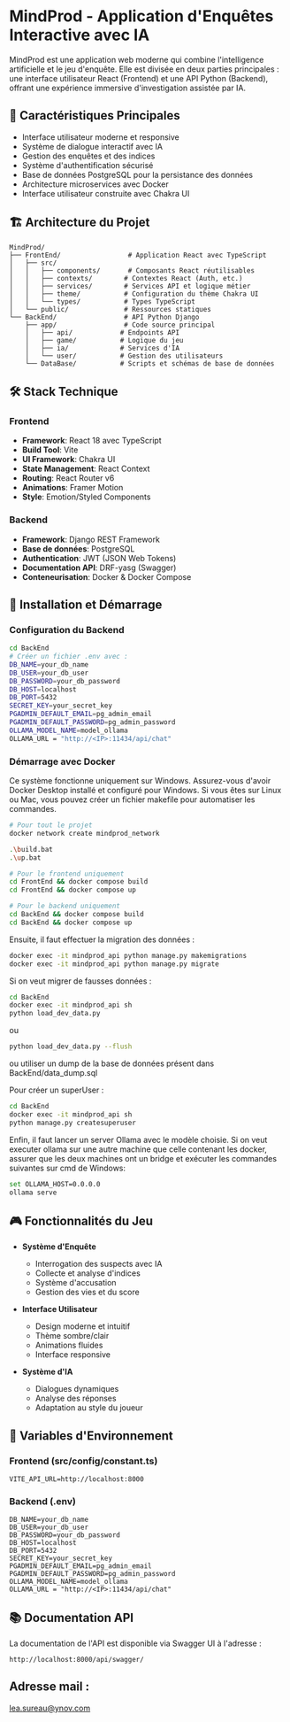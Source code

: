 # MindProd - Application d'Enquêtes Interactive avec IA

MindProd est une application web moderne qui combine l'intelligence artificielle et le jeu d'enquête. Elle est divisée en deux parties principales : une interface utilisateur React (Frontend) et une API Python (Backend), offrant une expérience immersive d'investigation assistée par IA.

## 🎯 Caractéristiques Principales

- Interface utilisateur moderne et responsive
- Système de dialogue interactif avec IA
- Gestion des enquêtes et des indices
- Système d'authentification sécurisé
- Base de données PostgreSQL pour la persistance des données
- Architecture microservices avec Docker
- Interface utilisateur construite avec Chakra UI

## 🏗️ Architecture du Projet

```
MindProd/
├── FrontEnd/                 # Application React avec TypeScript
│   ├── src/
│   │   ├── components/       # Composants React réutilisables
│   │   ├── contexts/        # Contextes React (Auth, etc.)
│   │   ├── services/        # Services API et logique métier
│   │   ├── theme/           # Configuration du thème Chakra UI
│   │   └── types/           # Types TypeScript
│   └── public/              # Ressources statiques
└── BackEnd/                 # API Python Django
    ├── app/                 # Code source principal
    │   ├── api/            # Endpoints API
    │   ├── game/           # Logique du jeu
    │   ├── ia/             # Services d'IA
    │   └── user/           # Gestion des utilisateurs
    └── DataBase/           # Scripts et schémas de base de données
```

## 🛠️ Stack Technique

### Frontend
- **Framework**: React 18 avec TypeScript
- **Build Tool**: Vite
- **UI Framework**: Chakra UI
- **State Management**: React Context
- **Routing**: React Router v6
- **Animations**: Framer Motion
- **Style**: Emotion/Styled Components

### Backend
- **Framework**: Django REST Framework
- **Base de données**: PostgreSQL
- **Authentication**: JWT (JSON Web Tokens)
- **Documentation API**: DRF-yasg (Swagger)
- **Conteneurisation**: Docker & Docker Compose

## 🚀 Installation et Démarrage

### Configuration du Backend
```bash
cd BackEnd
# Créer un fichier .env avec :
DB_NAME=your_db_name
DB_USER=your_db_user
DB_PASSWORD=your_db_password
DB_HOST=localhost
DB_PORT=5432
SECRET_KEY=your_secret_key
PGADMIN_DEFAULT_EMAIL=pg_admin_email
PGADMIN_DEFAULT_PASSWORD=pg_admin_password
OLLAMA_MODEL_NAME=model_ollama
OLLAMA_URL = "http://<IP>:11434/api/chat"
```

### Démarrage avec Docker

Ce système fonctionne uniquement sur Windows. Assurez-vous d'avoir Docker Desktop installé et configuré pour Windows.
Si vous êtes sur Linux ou Mac, vous pouvez créer un fichier makefile pour automatiser les commandes.
```bash
# Pour tout le projet
docker network create mindprod_network

.\build.bat
.\up.bat

# Pour le frontend uniquement
cd FrontEnd && docker compose build
cd FrontEnd && docker compose up

# Pour le backend uniquement
cd BackEnd && docker compose build
cd BackEnd && docker compose up
```

Ensuite, il faut effectuer la migration des données : 
```bash
docker exec -it mindprod_api python manage.py makemigrations
docker exec -it mindprod_api python manage.py migrate
```

Si on veut migrer de fausses données : 
```bash
cd BackEnd
docker exec -it mindprod_api sh
python load_dev_data.py
```
ou
```bash
python load_dev_data.py --flush
```

ou utiliser un dump de la base de données présent dans BackEnd/data_dump.sql

Pour créer un superUser :
```bash
cd BackEnd
docker exec -it mindprod_api sh
python manage.py createsuperuser
```

Enfin, il faut lancer un server Ollama avec le modèle choisie. 
Si on veut executer ollama sur une autre machine que celle contenant les docker, assurer que les deux machines ont un bridge et exécuter les commandes suivantes sur cmd de Windows: 
```bash
set OLLAMA_HOST=0.0.0.0
ollama serve
```

## 🎮 Fonctionnalités du Jeu

- **Système d'Enquête**
  - Interrogation des suspects avec IA
  - Collecte et analyse d'indices
  - Système d'accusation
  - Gestion des vies et du score

- **Interface Utilisateur**
  - Design moderne et intuitif
  - Thème sombre/clair
  - Animations fluides
  - Interface responsive

- **Système d'IA**
  - Dialogues dynamiques
  - Analyse des réponses
  - Adaptation au style du joueur

## 🔐 Variables d'Environnement

### Frontend (src/config/constant.ts)
```env
VITE_API_URL=http://localhost:8000
```

### Backend (.env)
```env
DB_NAME=your_db_name
DB_USER=your_db_user
DB_PASSWORD=your_db_password
DB_HOST=localhost
DB_PORT=5432
SECRET_KEY=your_secret_key
PGADMIN_DEFAULT_EMAIL=pg_admin_email
PGADMIN_DEFAULT_PASSWORD=pg_admin_password
OLLAMA_MODEL_NAME=model_ollama
OLLAMA_URL = "http://<IP>:11434/api/chat"
```

## 📚 Documentation API

La documentation de l'API est disponible via Swagger UI à l'adresse :
```
http://localhost:8000/api/swagger/
```


## Adresse mail : 
lea.sureau@ynov.com
